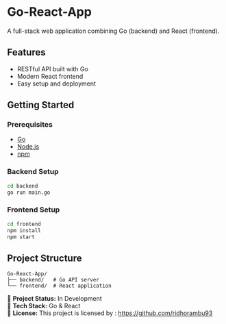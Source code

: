 # Go-React-App

A full-stack web application combining Go (backend) and React (frontend).

## Features

- RESTful API built with Go
- Modern React frontend
- Easy setup and deployment

## Getting Started

### Prerequisites

- [Go](https://golang.org/dl/)
- [Node.js](https://nodejs.org/)
- [npm](https://www.npmjs.com/)

### Backend Setup

```bash
cd backend
go run main.go
```

### Frontend Setup

```bash
cd frontend
npm install
npm start
```

## Project Structure

```
Go-React-App/
├── backend/   # Go API server
└── frontend/  # React application
```

🚧 **Project Status:** In Development  
🔗 **Tech Stack:** Go & React  
📄 **License:** This project is licensed by : https://github.com/ridhorambu93
